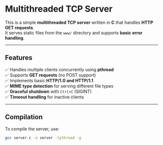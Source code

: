 # **Multithreaded TCP Server**

This is a simple **multithreaded TCP server** written in **C** that handles **HTTP GET requests**.  
It serves static files from the `www/` directory and supports **basic error handling**.

---

## **Features**
✅ Handles multiple clients concurrently using **pthread**  
✅ Supports **GET requests** (no POST support)  
✅ Implements basic **HTTP/1.0 and HTTP/1.1**  
✅ **MIME type detection** for serving different file types  
✅ **Graceful shutdown** with `Ctrl+C` (SIGINT)  
✅ **Timeout handling** for inactive clients  

---

## **Compilation**
To compile the server, use:
```sh
gcc server.c -o server -lpthread -g
